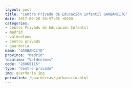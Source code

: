 ```yaml
---
layout: post
title: "Centro Privado de Educación Infantil GARBANCITO"
date: 2017-09-20 20:57:05 +0200
categories:
- Centro Privado de Educación Infantil
- madrid
- valdeolmos
- Centro privado
- guarderia
name: "GARBANCITO"
province: "Madrid"
location: "Valdeolmos"
code: "28065115"
type: "Centro privado"
img: guarderia.jpg
permalink: /guarderias/garbancito.html
---
```

